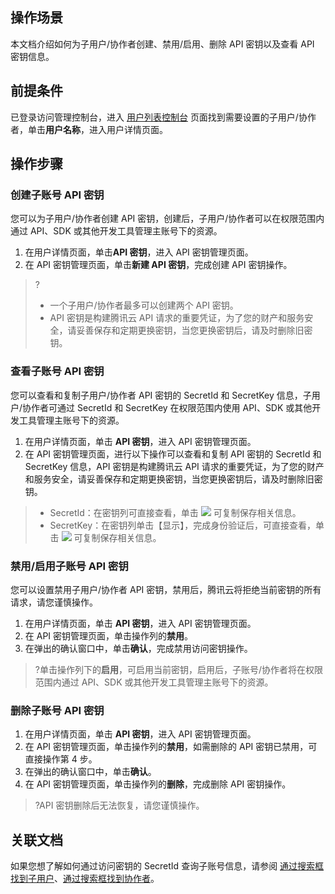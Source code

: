 ## 操作场景
本文档介绍如何为子用户/协作者创建、禁用/启用、删除 API 密钥以及查看 API 密钥信息。
## 前提条件
已登录访问管理控制台，进入 [用户列表控制台](https://console.cloud.tencent.com/cam) 页面找到需要设置的子用户/协作者，单击**用户名称**，进入用户详情页面。
## 操作步骤

### 创建子账号 API 密钥
您可以为子用户/协作者创建 API 密钥，创建后，子用户/协作者可以在权限范围内通过 API、SDK 或其他开发工具管理主账号下的资源。
1. 在用户详情页面，单击**API 密钥**，进入 API 密钥管理页面。
2. 在 API 密钥管理页面，单击**新建 API 密钥**，完成创建 API 密钥操作。
> ?
> - 一个子用户/协作者最多可以创建两个 API 密钥。
> - API 密钥是构建腾讯云 API 请求的重要凭证，为了您的财产和服务安全，请妥善保存和定期更换密钥，当您更换密钥后，请及时删除旧密钥。
 
### 查看子账号 API 密钥
您可以查看和复制子用户/协作者 API 密钥的 SecretId 和 SecretKey 信息，子用户/协作者可通过 SecretId 和 SecretKey 在权限范围内使用 API、SDK 或其他开发工具管理主账号下的资源。
1. 在用户详情页面，单击 **API 密钥**，进入 API 密钥管理页面。
2. 在 API 密钥管理页面，进行以下操作可以查看和复制 API 密钥的 SecretId 和 SecretKey 信息，API 密钥是构建腾讯云 API 请求的重要凭证，为了您的财产和服务安全，请妥善保存和定期更换密钥，当您更换密钥后，请及时删除旧密钥。
> - SecretId：在密钥列可直接查看，单击 ![](https://main.qcloudimg.com/raw/f76547dfc5a0b8982a714011026f3244.png) 可复制保存相关信息。
> - SecretKey：在密钥列单击【显示】，完成身份验证后，可直接查看，单击 ![](https://main.qcloudimg.com/raw/f76547dfc5a0b8982a714011026f3244.png) 可复制保存相关信息。


### 禁用/启用子账号 API 密钥
您可以设置禁用子用户/协作者 API 密钥，禁用后，腾讯云将拒绝当前密钥的所有请求，请您谨慎操作。
1. 在用户详情页面，单击 **API 密钥**，进入 API 密钥管理页面。
2. 在 API 密钥管理页面，单击操作列的**禁用**。
3. 在弹出的确认窗口中，单击**确认**，完成禁用访问密钥操作。
> ?单击操作列下的**启用**，可启用当前密钥，启用后，子账号/协作者将在权限范围内通过 API、SDK 或其他开发工具管理主账号下的资源。

### 删除子账号 API 密钥
1. 在用户详情页面，单击 **API 密钥**，进入 API 密钥管理页面。
2. 在 API 密钥管理页面，单击操作列的**禁用**，如需删除的 API 密钥已禁用，可直接操作第 4 步。
3. 在弹出的确认窗口中，单击**确认**。
4. 在 API 密钥管理页面，单击操作列的**删除**，完成删除 API 密钥操作。
> ?API 密钥删除后无法恢复，请您谨慎操作。

## 关联文档
如果您想了解如何通过访问密钥的 SecretId 查询子账号信息，请参阅 [通过搜索框找到子用户](https://cloud.tencent.com/document/product/598/36258)、[通过搜索框找到协作者](https://cloud.tencent.com/document/product/598/36623)。

